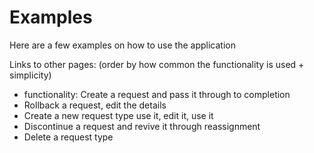 # Examples
Here are a few examples on how to use the application

Links to other pages: (order by how common the functionality is used + simplicity)
- functionality: Create a request and pass it through to completion
- Rollback a request, edit the details
- Create a new request type use it, edit it, use it
- Discontinue a request and revive it through reassignment
- Delete a request type
